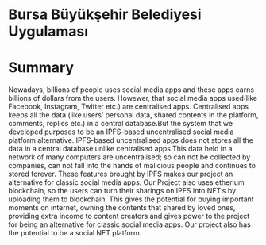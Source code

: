 # Bursa Büyükşehir Belediyesi Uygulaması

# Summary

Nowadays, billions of people uses social media apps and these apps earns billions of dollars from the users. Howewer, that social media apps used(like Facebook, Instagram, Twitter etc.) are centralised apps. Centralised apps keeps all the data (like users’ personal data, shared contents in the platform, comments, replies etc.) in a central database.But the system that we developed purposes to be an IPFS-based uncentralised social media platform alternative. IPFS-based uncentralised apps does not stores all the data in a central database unlike centralised apps.This data held in a network of many computers are uncentralised; so can not be collected by companies,  can not fall into the hands of malicious people and continues to stored forever. These features brought by IPFS makes our project an alternative for classic social media apps. Our Project also uses etherium blockchain, so the users can turn their sharings on IPFS into NFT’s by uploading them to blockchain. This gives the potential for buying important moments on internet, owning the contents that shared by loved ones, providing extra income to content creators and gives power to the project for being an alternative for classic social media apps. Our project also has the potential to be a social NFT platform.

